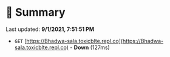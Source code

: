# 📖 Summary
Last updated: **9/1/2021, 7:51:51 PM**

- `GET` [https://Bhadwa-sala.toxicblte.repl.co](https://Bhadwa-sala.toxicblte.repl.co) - **Down** (127ms)
